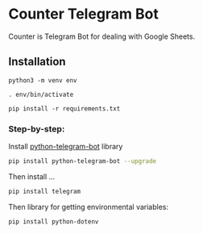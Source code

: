 # Counter Telegram Bot

Counter is Telegram Bot for dealing with Google Sheets.


## Installation
```python3 -m venv env```


```. env/bin/activate```


```pip install -r requirements.txt```


### Step-by-step:
Install [python-telegram-bot](https://pypi.org/project/python-telegram-bot/#introduction)
library

```bash
pip install python-telegram-bot --upgrade
```

Then install ...

```bash
pip install telegram
```

Then library for getting environmental variables:

```bash
pip install python-dotenv
```

